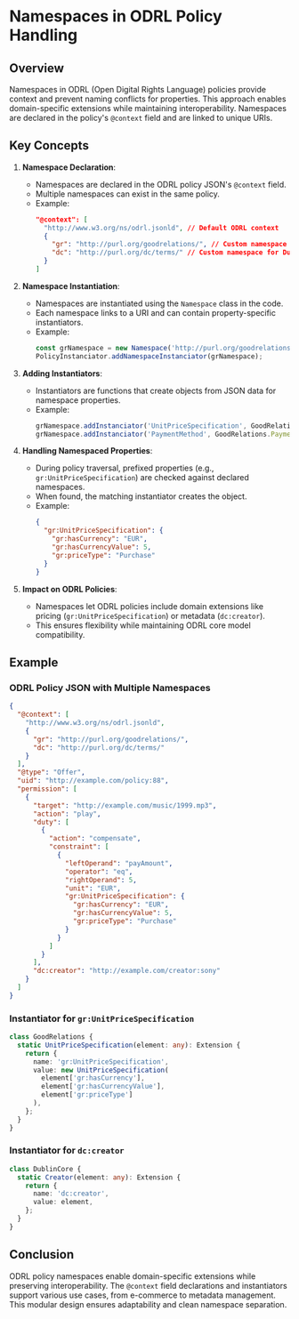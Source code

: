 # Namespaces in ODRL Policy Handling

## Overview
Namespaces in ODRL (Open Digital Rights Language) policies provide context and prevent naming conflicts for properties. This approach enables domain-specific extensions while maintaining interoperability. Namespaces are declared in the policy's `@context` field and are linked to unique URIs.

## Key Concepts

1. **Namespace Declaration**:
   - Namespaces are declared in the ODRL policy JSON's `@context` field.
   - Multiple namespaces can exist in the same policy.
   - Example:
     ```json
     "@context": [
       "http://www.w3.org/ns/odrl.jsonld", // Default ODRL context
       {
         "gr": "http://purl.org/goodrelations/", // Custom namespace for GoodRelations
         "dc": "http://purl.org/dc/terms/" // Custom namespace for Dublin Core
       }
     ]
     ```

2. **Namespace Instantiation**:
   - Namespaces are instantiated using the `Namespace` class in the code.
   - Each namespace links to a URI and can contain property-specific instantiators.
   - Example:
     ```typescript
     const grNamespace = new Namespace('http://purl.org/goodrelations/');
     PolicyInstanciator.addNamespaceInstanciator(grNamespace);
     ```

3. **Adding Instantiators**:
   - Instantiators are functions that create objects from JSON data for namespace properties.
   - Example:
     ```typescript
     grNamespace.addInstanciator('UnitPriceSpecification', GoodRelations.UnitPriceSpecification);
     grNamespace.addInstanciator('PaymentMethod', GoodRelations.PaymentMethod);
     ```

4. **Handling Namespaced Properties**:
   - During policy traversal, prefixed properties (e.g., `gr:UnitPriceSpecification`) are checked against declared namespaces.
   - When found, the matching instantiator creates the object.
   - Example:
     ```json
     {
       "gr:UnitPriceSpecification": {
         "gr:hasCurrency": "EUR",
         "gr:hasCurrencyValue": 5,
         "gr:priceType": "Purchase"
       }
     }
     ```

5. **Impact on ODRL Policies**:
   - Namespaces let ODRL policies include domain extensions like pricing (`gr:UnitPriceSpecification`) or metadata (`dc:creator`).
   - This ensures flexibility while maintaining ODRL core model compatibility.

## Example

### ODRL Policy JSON with Multiple Namespaces
```json
{
  "@context": [
    "http://www.w3.org/ns/odrl.jsonld", 
    {
      "gr": "http://purl.org/goodrelations/",
      "dc": "http://purl.org/dc/terms/"
    }
  ],
  "@type": "Offer",
  "uid": "http://example.com/policy:88",
  "permission": [
    {
      "target": "http://example.com/music/1999.mp3",
      "action": "play",
      "duty": [
        {
          "action": "compensate",
          "constraint": [
            {
              "leftOperand": "payAmount",
              "operator": "eq",
              "rightOperand": 5,
              "unit": "EUR",
              "gr:UnitPriceSpecification": {
                "gr:hasCurrency": "EUR",
                "gr:hasCurrencyValue": 5,
                "gr:priceType": "Purchase"
              }
            }
          ]
        }
      ],
      "dc:creator": "http://example.com/creator:sony"
    }
  ]
}
```

### Instantiator for `gr:UnitPriceSpecification`
```typescript
class GoodRelations {
  static UnitPriceSpecification(element: any): Extension {
    return {
      name: 'gr:UnitPriceSpecification',
      value: new UnitPriceSpecification(
        element['gr:hasCurrency'],
        element['gr:hasCurrencyValue'],
        element['gr:priceType']
      ),
    };
  }
}
```

### Instantiator for `dc:creator`
```typescript
class DublinCore {
  static Creator(element: any): Extension {
    return {
      name: 'dc:creator',
      value: element,
    };
  }
}
```

## Conclusion
ODRL policy namespaces enable domain-specific extensions while preserving interoperability. The `@context` field declarations and instantiators support various use cases, from e-commerce to metadata management. This modular design ensures adaptability and clean namespace separation.